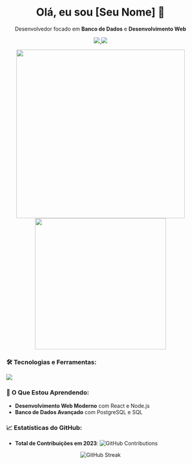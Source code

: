 <div align="center">
  <h1>Olá, eu sou [Seu Nome] 👋</h1>
  <p>Desenvolvedor focado em <strong>Banco de Dados</strong> e <strong>Desenvolvimento Web</strong></p>
</div>

<p align="center">
  <a href="https://linkedin.com/in/ronaldo-ribeiro-646291252" target="_blank">
    <img src="https://img.shields.io/badge/LinkedIn-0A66C2?style=for-the-badge&logo=linkedin&logoColor=white" />
  </a>
  <a href="mailto:seu-email@exemplo.com">
    <img src="https://img.shields.io/badge/Email-EA4335?style=for-the-badge&logo=gmail&logoColor=white" />
  </a>
</p>

<div align="center">
  <img src="https://github-readme-stats.vercel.app/api?username=seu-usuario&show_icons=true&theme=tokyonight&hide_border=true&icon_color=2AA1E0&title_color=2AA1E0&text_color=ffffff" width="450px">
  <img src="https://github-readme-stats.vercel.app/api/top-langs/?username=seu-usuario&layout=compact&theme=tokyonight&hide_border=true&title_color=2AA1E0&text_color=ffffff" width="350px">
</div>

### 🛠️ Tecnologias e Ferramentas:
<p align="left">
  <img src="https://skillicons.dev/icons?i=python,html,css,js,git,github,linux,postgresql,nodejs,react" />
</p>

### 🌱 O Que Estou Aprendendo:
- **Desenvolvimento Web Moderno** com React e Node.js
- **Banco de Dados Avançado** com PostgreSQL e SQL

### 📈 Estatísticas do GitHub:
- **Total de Contribuições em 2023**: ![GitHub Contributions](https://komarev.com/ghpvc/?username=seu-usuario&color=2AA1E0&style=flat-square&label=Contribuições)

<p align="center">
  <img src="https://github-readme-streak-stats.herokuapp.com/?user=seu-usuario&theme=tokyonight&hide_border=true&ring=2AA1E0&fire=2AA1E0&currStreakLabel=2AA1E0" alt="GitHub Streak">
</p>

